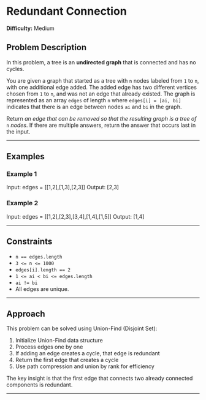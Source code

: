 # Redundant Connection

**Difficulty:** Medium

## Problem Description

In this problem, a tree is an **undirected graph** that is connected and has no cycles.

You are given a graph that started as a tree with `n` nodes labeled from `1` to `n`, with one additional edge added. The added edge has two different vertices chosen from `1` to `n`, and was not an edge that already existed. The graph is represented as an array `edges` of length `n` where `edges[i] = [ai, bi]` indicates that there is an edge between nodes `ai` and `bi` in the graph.

Return *an edge that can be removed so that the resulting graph is a tree of* `n` *nodes*. If there are multiple answers, return the answer that occurs last in the input.

---

## Examples

### Example 1
Input: edges = [[1,2],[1,3],[2,3]]
Output: [2,3]

### Example 2
Input: edges = [[1,2],[2,3],[3,4],[1,4],[1,5]]
Output: [1,4]

---

## Constraints

- `n == edges.length`
- `3 <= n <= 1000`
- `edges[i].length == 2`
- `1 <= ai < bi <= edges.length`
- `ai != bi`
- All edges are unique.

---

## Approach

This problem can be solved using Union-Find (Disjoint Set):
1. Initialize Union-Find data structure
2. Process edges one by one
3. If adding an edge creates a cycle, that edge is redundant
4. Return the first edge that creates a cycle
5. Use path compression and union by rank for efficiency

The key insight is that the first edge that connects two already connected components is redundant.

---
